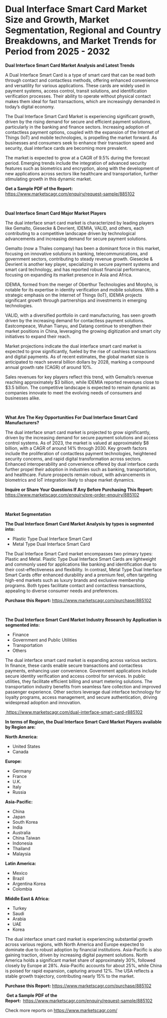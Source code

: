 <p><h1>Dual Interface Smart Card Market Size and Growth, Market Segmentation, Regional and Country Breakdowns, and Market Trends for Period from 2025 -  2032</h1></p><p><strong>Dual Interface Smart Card Market Analysis and Latest Trends</strong></p>
<p><p>A Dual Interface Smart Card is a type of smart card that can be read both through contact and contactless methods, offering enhanced convenience and versatility for various applications. These cards are widely used in payment systems, access control, transit solutions, and identification verification processes. Their ability to operate without physical contact makes them ideal for fast transactions, which are increasingly demanded in today’s digital economy.</p><p>The Dual Interface Smart Card Market is experiencing significant growth, driven by the rising demand for secure and efficient payment solutions, particularly in the banking and finance sectors. Increasing adoption of contactless payment options, coupled with the expansion of the Internet of Things (IoT) and mobile technologies, is propelling the market forward. As businesses and consumers seek to enhance their transaction speed and security, dual interface cards are becoming more prevalent.</p><p>The market is expected to grow at a CAGR of 9.5% during the forecast period. Emerging trends include the integration of advanced security features such as biometrics and encryption, along with the development of new applications across sectors like healthcare and transportation, further stimulating growth in this dynamic market.</p></p>
<p><strong>Get a Sample PDF of the Report:&nbsp;</strong> <a href="https://www.marketscagr.com/enquiry/request-sample/885102?utm_campaign=2339&utm_medium=2&utm_source=Github&utm_content=ia&utm_term=11022025&utm_id=dual-interface-smart-card">https://www.marketscagr.com/enquiry/request-sample/885102</a></p>
<p>&nbsp;</p>
<p><strong>Dual Interface Smart Card Major Market Players</strong></p>
<p><p>The dual interface smart card market is characterized by leading players like Gemalto, Giesecke & Devrient, IDEMIA, VALID, and others, each contributing to a competitive landscape driven by technological advancements and increasing demand for secure payment solutions.</p><p>Gemalto (now a Thales company) has been a dominant force in this market, focusing on innovative solutions in banking, telecommunications, and government sectors, contributing to steady revenue growth. Giesecke & Devrient is another key player, specializing in secure payment systems and smart card technology, and has reported robust financial performance, focusing on expanding its market presence in Asia and Africa.</p><p>IDEMIA, formed from the merger of Oberthur Technologies and Morpho, is notable for its expertise in identity verification and mobile solutions. With a strategic emphasis on the Internet of Things (IoT), IDEMIA projects significant growth through partnerships and investments in emerging technologies.</p><p>VALID, with a diversified portfolio in card manufacturing, has seen growth driven by the increasing demand for contactless payment solutions. Eastcompeace, Wuhan Tianyu, and Datang continue to strengthen their market positions in China, leveraging the growing digitization and smart city initiatives to expand their reach.</p><p>Market projections indicate the dual interface smart card market is expected to grow significantly, fueled by the rise of cashless transactions and digital payments. As of recent estimates, the global market size is anticipated to reach several billion dollars by 2028, marking a compound annual growth rate (CAGR) of around 10%.</p><p>Sales revenues for key players reflect this trend, with Gemalto’s revenue reaching approximately $3 billion, while IDEMIA reported revenues close to $3.5 billion. The competitive landscape is expected to remain dynamic as companies innovate to meet the evolving needs of consumers and businesses alike.</p></p>
<p>&nbsp;</p>
<p><strong>What Are The Key Opportunities For Dual Interface Smart Card Manufacturers?</strong></p>
<p><p>The dual interface smart card market is projected to grow significantly, driven by the increasing demand for secure payment solutions and access control systems. As of 2023, the market is valued at approximately $8 billion, with a CAGR of around 14% through 2030. Key growth factors include the proliferation of contactless payment technologies, heightened security concerns, and rapid digital transformation across sectors. Enhanced interoperability and convenience offered by dual interface cards further propel their adoption in industries such as banking, transportation, and healthcare. Future prospects remain robust, with advancements in biometrics and IoT integration likely to shape market dynamics.</p></p>
<p><strong>Inquire or Share Your Questions If Any Before Purchasing This Report:</strong> <a href="https://www.marketscagr.com/enquiry/pre-order-enquiry/885102?utm_campaign=2339&utm_medium=2&utm_source=Github&utm_content=ia&utm_term=11022025&utm_id=dual-interface-smart-card">https://www.marketscagr.com/enquiry/pre-order-enquiry/885102</a></p>
<p>&nbsp;</p>
<p><strong>Market Segmentation</strong></p>
<p><strong>The Dual Interface Smart Card Market Analysis by types is segmented into:</strong></p>
<p><ul><li>Plastic Type Dual Interface Smart Card</li><li>Metal Type Dual Interface Smart Card</li></ul></p>
<p><p>The Dual Interface Smart Card market encompasses two primary types: Plastic and Metal. Plastic Type Dual Interface Smart Cards are lightweight and commonly used for applications like banking and identification due to their cost-effectiveness and flexibility. In contrast, Metal Type Dual Interface Smart Cards offer enhanced durability and a premium feel, often targeting high-end markets such as luxury brands and exclusive membership programs. Both types facilitate contact and contactless transactions, appealing to diverse consumer needs and preferences.</p></p>
<p><strong>Purchase this Report:&nbsp;</strong><a href="https://www.marketscagr.com/purchase/885102?utm_campaign=2339&utm_medium=2&utm_source=Github&utm_content=ia&utm_term=11022025&utm_id=dual-interface-smart-card">https://www.marketscagr.com/purchase/885102</a></p>
<p>&nbsp;</p>
<p><strong>The Dual Interface Smart Card Market Industry Research by Application is segmented into:</strong></p>
<p><ul><li>Finance</li><li>Government and Public Utilities</li><li>Transportation</li><li>Others</li></ul></p>
<p><p>The dual interface smart card market is expanding across various sectors. In finance, these cards enable secure transactions and contactless payments, enhancing user convenience. Government applications include secure identity verification and access control for services. In public utilities, they facilitate efficient billing and smart metering solutions. The transportation industry benefits from seamless fare collection and improved passenger experience. Other sectors leverage dual interface technology for loyalty programs, access management, and secure authentication, driving widespread adoption and innovation.</p></p>
<p><a href="https://www.marketscagr.com/dual-interface-smart-card-r885102?utm_campaign=2339&utm_medium=2&utm_source=Github&utm_content=ia&utm_term=11022025&utm_id=dual-interface-smart-card">&nbsp;https://www.marketscagr.com/dual-interface-smart-card-r885102</a></p>
<p><strong>In terms of Region, the Dual Interface Smart Card Market Players available by Region are:</strong></p>
<p>
    <p> <strong> North America: </strong>
        <ul>
            <li>United States</li>
            <li>Canada</li>
        </ul>
        </p> 
    <p> <strong> Europe: </strong>
        <ul>
            <li>Germany</li>
            <li>France</li>
            <li>U.K.</li>
            <li>Italy</li>
            <li>Russia</li>
        </ul>
        </p> 
    <p> <strong> Asia-Pacific: </strong>
        <ul>
            <li>China</li>
            <li>Japan</li>
            <li>South Korea</li>
            <li>India</li>
            <li>Australia</li>
            <li>China Taiwan</li>
            <li>Indonesia</li>
            <li>Thailand</li>
            <li>Malaysia</li>
        </ul>
        </p> 
    <p> <strong> Latin America: </strong>
        <ul>
            <li>Mexico</li>
            <li>Brazil</li>
            <li>Argentina Korea</li>
            <li>Colombia</li>
        </ul>
        </p> 
    <p> <strong> Middle East & Africa: </strong>
        <ul>
            <li>Turkey</li>
            <li>Saudi</li>
            <li>Arabia</li>
            <li>UAE</li>
            <li>Korea</li>
        </ul>
    </p>
    </p>
<p><p>The dual interface smart card market is experiencing substantial growth across various regions, with North America and Europe expected to dominate due to robust adoption by financial institutions. Asia-Pacific is also gaining traction, driven by increasing digital payment solutions. North America holds a significant market share of approximately 30%, followed closely by Europe at 28%. Asia-Pacific accounts for about 25%, while China is poised for rapid expansion, capturing around 12%. The USA reflects a stable growth trajectory, contributing nearly 15% to the market.</p></p>
<p><strong>Purchase this Report: </strong><a href="https://www.marketscagr.com/purchase/885102?utm_campaign=2339&utm_medium=2&utm_source=Github&utm_content=ia&utm_term=11022025&utm_id=dual-interface-smart-card">https://www.marketscagr.com/purchase/885102</a></p>
<p>&nbsp;<strong>Get a Sample PDF of the Report:&nbsp;&nbsp;</strong><a href="https://www.marketscagr.com/enquiry/request-sample/885102?utm_campaign=2339&utm_medium=2&utm_source=Github&utm_content=ia&utm_term=11022025&utm_id=dual-interface-smart-card">https://www.marketscagr.com/enquiry/request-sample/885102</a></p>
<p><strong></strong></p>
<p>Check more reports on <a href="https://www.marketscagr.com/?utm_campaign=2339&utm_medium=2&utm_source=Github&utm_content=ia&utm_term=11022025&utm_id=dual-interface-smart-card">https://www.marketscagr.com/</a></p>